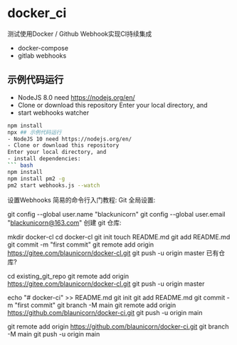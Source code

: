# docker_ci
测试使用Docker / Github Webhook实现CI持续集成

- docker-compose
- gitlab webhooks


## 示例代码运行
- NodeJS 8.0 need https://nodejs.org/en/
- Clone or download this repository
Enter your local directory, and 
- start webhooks watcher
``` bash
npm install
npx ## 示例代码运行
- NodeJS 10 need https://nodejs.org/en/
- Clone or download this repository
Enter your local directory, and 
- install dependencies:
``` bash
npm install
npm install pm2 -g
pm2 start webhooks.js --watch

```




设置Webhooks
简易的命令行入门教程:
Git 全局设置:

git config --global user.name "blackunicorn"
git config --global user.email "blackunicorn@163.com"
创建 git 仓库:

mkdir docker-cl
cd docker-cl
git init
touch README.md
git add README.md
git commit -m "first commit"
git remote add origin https://gitee.com/blaunicorn/docker-cl.git
git push -u origin master
已有仓库?

cd existing_git_repo
git remote add origin https://gitee.com/blaunicorn/docker-cl.git
git push -u origin master

echo "# docker-ci" >> README.md
git init
git add README.md
git commit -m "first commit"
git branch -M main
git remote add origin https://github.com/blaunicorn/docker-ci.git
git push -u origin main

git remote add origin https://github.com/blaunicorn/docker-ci.git
git branch -M main
git push -u origin main










